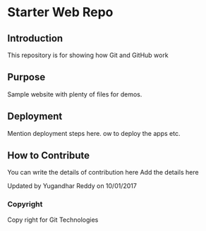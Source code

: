 # Starter Web Repo

## Introduction
This repository is for showing how Git and GitHub work

## Purpose

Sample website with plenty of files for demos.

## Deployment
Mention deployment steps here.
ow to deploy the apps etc.

## How to Contribute
You can write the details of contribution here
Add the details here

Updated by Yugandhar Reddy on 10/01/2017

### Copyright
Copy right for Git Technologies